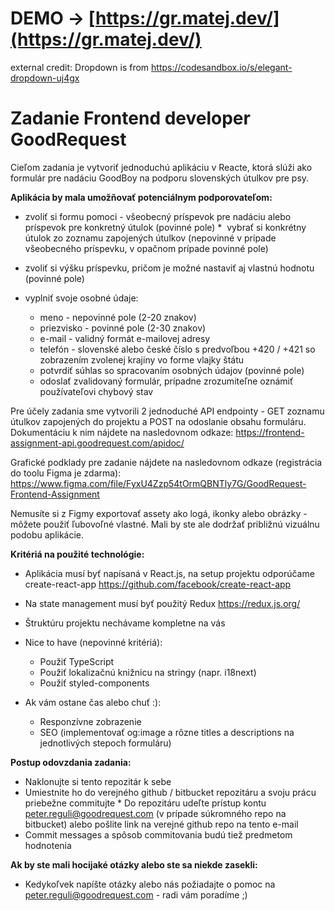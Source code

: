 # DEMO → [https://gr.matej.dev/](https://gr.matej.dev/)

external credit: Dropdown is from https://codesandbox.io/s/elegant-dropdown-uj4gx

# Zadanie Frontend developer GoodRequest

Cieľom zadania je vytvoriť jednoduchú aplikáciu v Reacte, ktorá slúži ako formulár pre nadáciu GoodBoy na podporu slovenských útulkov pre psy. 

**Aplikácia by mala umožňovať potenciálnym podporovateľom:**

*  zvoliť si formu pomoci - všeobecný príspevok pre nadáciu alebo príspevok pre konkretný útulok (povinné pole)
*  vybrať si konkrétny útulok zo zoznamu zapojených útulkov (nepovinné v prípade všeobecného príspevku, v opačnom prípade povinné pole)
*  zvoliť si výšku príspevku, pričom je možné nastaviť aj vlastnú hodnotu (povinné pole)
*  vyplniť svoje osobné údaje:

    *  meno - nepovinné pole (2-20 znakov)
    *  priezvisko - povinné pole (2-30 znakov)
    *  e-mail - validný formát e-mailovej adresy
    *  telefón - slovenské alebo české číslo s predvoľbou +420 / +421 so zobrazením zvolenej krajiny vo forme vlajky štátu
    *  potvrdiť súhlas so spracovaním osobných údajov (povinné pole)
    *  odoslať zvalidovaný formulár, prípadne zrozumiteľne oznámiť používateľovi chybový stav

Pre účely zadania sme vytvorili 2 jednoduché API endpointy - GET zoznamu útulkov zapojených do projektu a POST na odoslanie obsahu formuláru. Dokumentáciu k nim nájdete na nasledovnom odkaze: https://frontend-assignment-api.goodrequest.com/apidoc/

Grafické podklady pre zadanie nájdete na nasledovnom odkaze (registrácia do toolu Figma je zdarma):
https://www.figma.com/file/FyxU4Zzp54tOrmQBNTly7G/GoodRequest-Frontend-Assignment

Nemusíte si z Figmy exportovať assety ako logá, ikonky alebo obrázky - môžete použiť ľubovoľné vlastné. Mali by ste ale dodržať približnú vizuálnu podobu aplikácie.

**Kritériá na použité technológie:**

*  Aplikácia musí byť napísaná v React.js, na setup projektu odporúčame create-react-app https://github.com/facebook/create-react-app
*  Na state management musí byť použitý Redux https://redux.js.org/ 
*  Štruktúru projektu nechávame kompletne na vás
*  Nice to have (nepovinné kritériá):

    *  Použiť TypeScript
    *  Použiť lokalizačnú knižnicu na stringy (napr. i18next)
    *  Použiť styled-components
    
*  Ak vám ostane čas alebo chuť :):

    *  Responzívne zobrazenie
    *  SEO (implementovať og:image a rôzne titles a descriptions na jednotlivých stepoch formuláru)
    
**Postup odovzdania zadania:**

* Naklonujte si tento repozitár k sebe
* Umiestnite ho do verejného github / bitbucket repozitáru a svoju prácu priebežne commitujte
* Do repozitáru udeľte prístup kontu peter.reguli@goodrequest.com (v prípade súkromného repo na bitbucket) alebo pošlite link na verejné github repo na tento e-mail
* Commit messages a spôsob commitovania budú tiež predmetom hodnotenia

**Ak by ste mali hocijaké otázky alebo ste sa niekde zasekli:**

* Kedykoľvek napíšte otázky alebo nás požiadajte o pomoc na peter.reguli@goodrequest.com - radi vám poradíme ;)